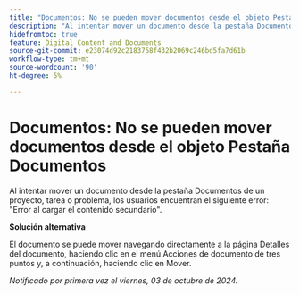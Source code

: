 ```yaml
---
title: "Documentos: No se pueden mover documentos desde el objeto Pestaña Documentos"
description: "Al intentar mover un documento desde la pestaña Documentos de un proyecto, tarea o problema, los usuarios se encuentran con el siguiente error: Error al cargar el contenido secundario."
hidefromtoc: true
feature: Digital Content and Documents
source-git-commit: e23074d92c2183758f432b2069c246bd5fa7d61b
workflow-type: tm+mt
source-wordcount: '90'
ht-degree: 5%

---
```


# Documentos: No se pueden mover documentos desde el objeto Pestaña Documentos

Al intentar mover un documento desde la pestaña Documentos de un proyecto, tarea o problema, los usuarios encuentran el siguiente error: &quot;Error al cargar el contenido secundario&quot;.

**Solución alternativa**

El documento se puede mover navegando directamente a la página Detalles del documento, haciendo clic en el menú Acciones de documento de tres puntos y, a continuación, haciendo clic en Mover.

_Notificado por primera vez el viernes, 03 de octubre de 2024._
